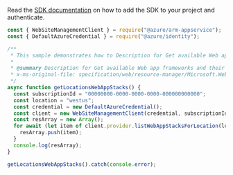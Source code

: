 Read the [SDK documentation](https://github.com/Azure/azure-sdk-for-js/blob/%40azure%2Farm-appservice_12.0.0/sdk/appservice/arm-appservice/README.md) on how to add the SDK to your project and authenticate.

```javascript
const { WebSiteManagementClient } = require("@azure/arm-appservice");
const { DefaultAzureCredential } = require("@azure/identity");

/**
 * This sample demonstrates how to Description for Get available Web app frameworks and their versions for location
 *
 * @summary Description for Get available Web app frameworks and their versions for location
 * x-ms-original-file: specification/web/resource-manager/Microsoft.Web/stable/2021-03-01/examples/GetWebAppStacksForLocation.json
 */
async function getLocationsWebAppStacks() {
  const subscriptionId = "00000000-0000-0000-0000-000000000000";
  const location = "westus";
  const credential = new DefaultAzureCredential();
  const client = new WebSiteManagementClient(credential, subscriptionId);
  const resArray = new Array();
  for await (let item of client.provider.listWebAppStacksForLocation(location)) {
    resArray.push(item);
  }
  console.log(resArray);
}

getLocationsWebAppStacks().catch(console.error);
```
